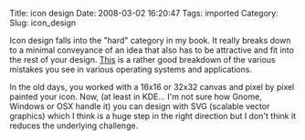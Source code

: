 Title: icon design
Date: 2008-03-02 16:20:47
Tags: imported
Category: 
Slug: icon_design

Icon design falls into the "hard" category in my book.  It really breaks down to a minimal conveyance of an idea that also has to be attractive and fit into the rest of your design.  <a href="http://turbomilk.com/truestories/cookbook/criticism/10-mistakes-in-icon-design/">This</a> is a rather good breakdown of the various mistakes you see in various operating systems and applications.

In the old days, you worked with a 16x16 or 32x32 canvas and pixel by pixel painted your icon.  Now, (at least in KDE... I'm not sure how Gnome, Windows or OSX handle it) you can design with SVG (scalable vector graphics) which I think is a huge step in the right direction but I don't think it reduces the underlying challenge.
